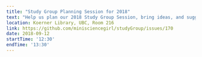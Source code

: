 ```yaml
---
title: "Study Group Planning Session for 2018"
text: "Help us plan our 2018 Study Group Session, bring ideas, and suggest topics you are interested in. All levels!"
location: Koerner Library, UBC, Room 216
link: https://github.com/minisciencegirl/studyGroup/issues/170
date: 2018-09-12
startTime: '12:30'
endTime: '13:30'
---
```

